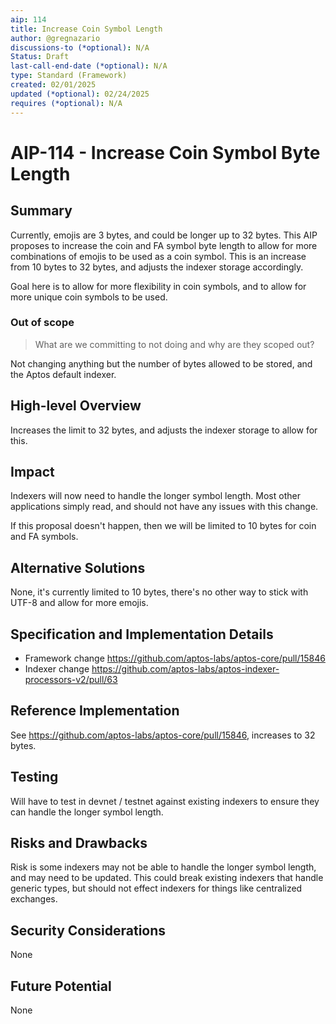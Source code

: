 ```yaml
---
aip: 114
title: Increase Coin Symbol Length
author: @gregnazario
discussions-to (*optional): N/A
Status: Draft
last-call-end-date (*optional): N/A
type: Standard (Framework)
created: 02/01/2025
updated (*optional): 02/24/2025
requires (*optional): N/A
---
```


# AIP-114 - Increase Coin Symbol Byte Length

## Summary

Currently, emojis are 3 bytes, and could be longer up to 32 bytes. This AIP proposes to increase the coin and FA symbol
byte length to allow for more combinations of emojis to be used as a coin symbol. This is an increase from 10 bytes to 32 bytes,
and adjusts the indexer storage accordingly.

Goal here is to allow for more flexibility in coin symbols, and to allow for more unique coin symbols to be used.

### Out of scope

> What are we committing to not doing and why are they scoped out?

Not changing anything but the number of bytes allowed to be stored, and the Aptos default indexer.

## High-level Overview

Increases the limit to 32 bytes, and adjusts the indexer storage to allow for this.

## Impact

Indexers will now need to handle the longer symbol length. Most other applications simply read, and should not have any
issues with this change.

If this proposal doesn't happen, then we will be limited to 10 bytes for coin and FA symbols.

## Alternative Solutions

None, it's currently limited to 10 bytes, there's no other way to stick with UTF-8 and allow for more emojis.

## Specification and Implementation Details

- Framework change https://github.com/aptos-labs/aptos-core/pull/15846
- Indexer change https://github.com/aptos-labs/aptos-indexer-processors-v2/pull/63

## Reference Implementation

See https://github.com/aptos-labs/aptos-core/pull/15846, increases to 32 bytes.

## Testing

Will have to test in devnet / testnet against existing indexers to ensure they can handle the longer symbol length.

## Risks and Drawbacks

Risk is some indexers may not be able to handle the longer symbol length, and may need to be updated. This could break
existing indexers that handle generic types, but should not effect indexers for things like centralized exchanges.

## Security Considerations

None

## Future Potential

None
